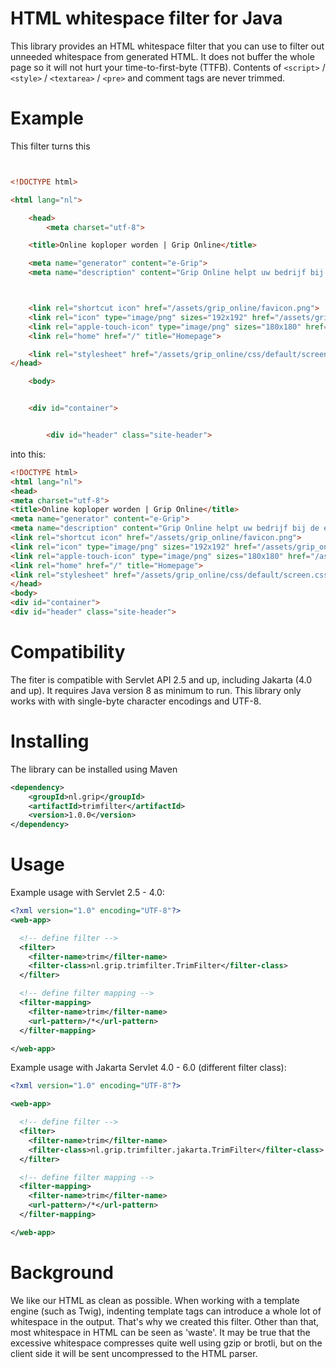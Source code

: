 # HTML whitespace filter for Java

This library provides an HTML whitespace filter that you can use to filter out unneeded whitespace from generated HTML. It does not buffer the whole page so it will not hurt your time-to-first-byte (TTFB). Contents of `<script>` / `<style>` / `<textarea>` / `<pre>` and comment tags are never trimmed.

# Example

This filter turns this

```html


<!DOCTYPE html>

<html lang="nl">

    <head>
    	<meta charset="utf-8">

	<title>Online koploper worden | Grip Online</title>

	<meta name="generator" content="e-Grip">
	<meta name="description" content="Grip Online helpt uw bedrijf bij de essentiële uitdaging om in uw branche online koploper te worden of te blijven. Van e-commerce tot corporate, van sites tot apps. Kennismaken met Grip?">



	<link rel="shortcut icon" href="/assets/grip_online/favicon.png">
	<link rel="icon" type="image/png" sizes="192x192" href="/assets/grip_online/images/default/favicon-192x192.png">
	<link rel="apple-touch-icon" type="image/png" sizes="180x180" href="/assets/grip_online/images/default/apple-touch-icon-180x180.png">
	<link rel="home" href="/" title="Homepage">

	<link rel="stylesheet" href="/assets/grip_online/css/default/screen.css">
</head>

    <body>


    <div id="container">


        <div id="header" class="site-header">

```

into this:

```html
<!DOCTYPE html>
<html lang="nl">
<head>
<meta charset="utf-8">
<title>Online koploper worden | Grip Online</title>
<meta name="generator" content="e-Grip">
<meta name="description" content="Grip Online helpt uw bedrijf bij de essentiële uitdaging om in uw branche online koploper te worden of te blijven. Van e-commerce tot corporate, van sites tot apps. Kennismaken met Grip?">
<link rel="shortcut icon" href="/assets/grip_online/favicon.png">
<link rel="icon" type="image/png" sizes="192x192" href="/assets/grip_online/images/default/favicon-192x192.png">
<link rel="apple-touch-icon" type="image/png" sizes="180x180" href="/assets/grip_online/images/default/apple-touch-icon-180x180.png">
<link rel="home" href="/" title="Homepage">
<link rel="stylesheet" href="/assets/grip_online/css/default/screen.css">
</head>
<body>
<div id="container">
<div id="header" class="site-header">
```

# Compatibility
The fiter is compatible with Servlet API 2.5 and up, including Jakarta (4.0 and up). It requires Java version 8 as minimum to run. This library only works with with single-byte character encodings and UTF-8.

# Installing

The library can be installed using Maven

```xml
<dependency>
    <groupId>nl.grip</groupId>
    <artifactId>trimfilter</artifactId>
    <version>1.0.0</version>
</dependency>
```

# Usage
Example usage with Servlet 2.5 - 4.0:

```xml
<?xml version="1.0" encoding="UTF-8"?>
<web-app>

  <!-- define filter -->
  <filter>
    <filter-name>trim</filter-name>
    <filter-class>nl.grip.trimfilter.TrimFilter</filter-class>
  </filter>

  <!-- define filter mapping -->
  <filter-mapping>
    <filter-name>trim</filter-name>
    <url-pattern>/*</url-pattern>
  </filter-mapping>

</web-app>
```

Example usage with Jakarta Servlet 4.0 - 6.0 (different filter class):

```xml
<?xml version="1.0" encoding="UTF-8"?>

<web-app>

  <!-- define filter -->
  <filter>
    <filter-name>trim</filter-name>
    <filter-class>nl.grip.trimfilter.jakarta.TrimFilter</filter-class>
  </filter>

  <!-- define filter mapping -->
  <filter-mapping>
    <filter-name>trim</filter-name>
    <url-pattern>/*</url-pattern>
  </filter-mapping>

</web-app>
```

# Background
We like our HTML as clean as possible. When working with a template engine (such as Twig), indenting template tags can introduce a whole lot of whitespace in the output. That's why we created this filter. Other than that, most whitespace in HTML can be seen as 'waste'. It may be true that the excessive whitespace compresses quite well using gzip or brotli, but on the client side it will be sent uncompressed to the HTML parser.
